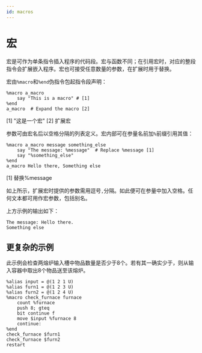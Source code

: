```yaml
---
id: macros
---
```

# 宏

宏是可作为单条指令插入程序的代码段。宏与函数不同；在引用宏时，对应的整段指令会扩展嵌入程序。宏也可接受任意数量的参数，在扩展时用于替换。

宏由`%macro`和`%end`伪指令包起指令段声明：

```
%macro a_macro
    say "This is a macro" # [1]
%end
a_macro  # Expand the macro [2]
```
 [1] "这是一个宏"
 [2] 扩展宏

参数可由宏名后以空格分隔的列表定义。宏内部可在参量名前加`%`前缀引用其值：

```
%macro a_macro message something_else
    say "The message: %message"  # Replace %message [1]
    say "%something_else"
%end
a_macro Hello there, Something else
```
 [1] 替换%message

如上所示，扩展宏时提供的参数需用逗号`,`分隔。如此便可在参量中加入空格。任何文本都可用作宏参数，包括别名。

上方示例的输出如下：
```
The message: Hello there.
Something else
```

## 更复杂的示例

此示例会检查两熔炉输入槽中物品数量是否少于8个。若有其一确实少于，则从输入容器中取出8个物品送至该熔炉。

```
%alias input = @(1 2 1 U)
%alias furn1 = @(1 2 3 U)
%alias furn2 = @(1 2 4 U)
%macro check_furnace furnace
    count %furnace
    push 8; gteq
    bit continue f
    move $input %furnace 8
    continue:
%end
check_furnace $furn1
check_furnace $furn2
restart
```